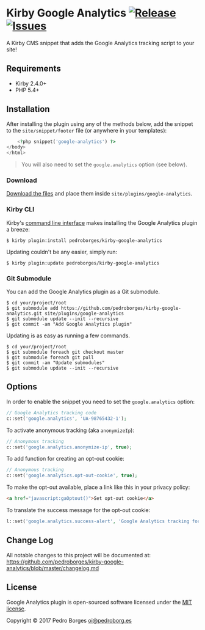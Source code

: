 # Kirby Google Analytics [![Release](https://img.shields.io/github/release/pedroborges/kirby-google-analytics.svg)](https://github.com/pedroborges/kirby-google-analytics/releases) [![Issues](https://img.shields.io/github/issues/pedroborges/kirby-google-analytics.svg)](https://github.com/pedroborges/kirby-google-analytics/issues)

A Kirby CMS snippet that adds the Google Analytics tracking script to your site!

## Requirements
- Kirby 2.4.0+
- PHP 5.4+

## Installation
After installing the plugin using any of the methods below, add the snippet to the `site/snippet/footer` file (or anywhere in your templates):

```php
    <?php snippet('google-analytics') ?>
</body>
</html>
```

> You will also need to set the `google.analytics` option (see below).

### Download
[Download the files](https://github.com/pedroborges/kirby-google-analytics/archive/master.zip) and place them inside `site/plugins/google-analytics`.

### Kirby CLI
Kirby's [command line interface](https://github.com/getkirby/cli) makes installing the Google Analytics plugin a breeze:

    $ kirby plugin:install pedroborges/kirby-google-analytics

Updating couldn't be any easier, simply run:

    $ kirby plugin:update pedroborges/kirby-google-analytics

### Git Submodule
You can add the Google Analytics plugin as a Git submodule.

    $ cd your/project/root
    $ git submodule add https://github.com/pedroborges/kirby-google-analytics.git site/plugins/google-analytics
    $ git submodule update --init --recursive
    $ git commit -am "Add Google Analytics plugin"

Updating is as easy as running a few commands.

    $ cd your/project/root
    $ git submodule foreach git checkout master
    $ git submodule foreach git pull
    $ git commit -am "Update submodules"
    $ git submodule update --init --recursive

## Options
In order to enable the snippet you need to set the `google.analytics` option:

```php
// Google Analytics tracking code
c::set('google.analytics', 'UA-98765432-1');
```

To activate anonymous tracking (aka `anonymizeIp`):

```php
// Anonymous tracking
c::set('google.analytics.anonymize-ip', true);
```

To add function for creating an opt-out cookie:

```php
// Anonymous tracking
c::set('google.analytics.opt-out-cookie', true);
```

To make the opt-out available, place a link like this in your privacy policy:

```html
<a href="javascript:gaOptout()">Set opt-out cookie</a>
```

To translate the success message for the opt-out cookie:

```php
l::set('google.analytics.success-alert', 'Google Analytics tracking for this website and browser has been sucessfully disabled.');
```

## Change Log
All notable changes to this project will be documented at: <https://github.com/pedroborges/kirby-google-analytics/blob/master/changelog.md>

## License
Google Analytics plugin is open-sourced software licensed under the [MIT license](http://www.opensource.org/licenses/mit-license.php).

Copyright © 2017 Pedro Borges <oi@pedroborg.es>
